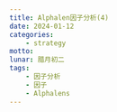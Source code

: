 ```yaml
---
title: Alphalen因子分析(4)
date: 2024-01-12
categories: 
    - strategy
motto:
lunar: 腊月初二
tags: 
    - 因子分析
    - 因子
    - Alphalens
---
```



